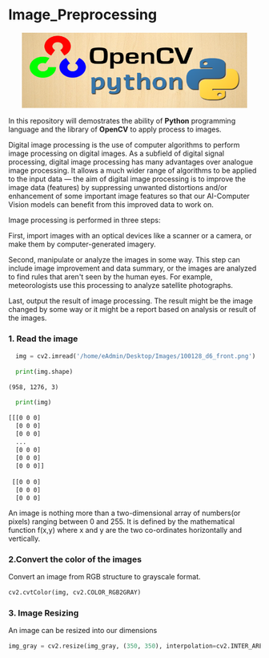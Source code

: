 # Image_Preprocessing

<p align="center"> 
<img src="https://github.com/BardisRenos/Image_Preprocessing/blob/main/OPEN_CV.png" width="450" height="150" style=centerme>
</p>

In this repository will demostrates the ability of **Python** programming language and the library of **OpenCV** to apply process to images. 

Digital image processing is the use of computer algorithms to perform image processing on digital images. As a subfield of digital signal processing, digital image processing has many advantages over analogue image processing. It allows a much wider range of algorithms to be applied to the input data — the aim of digital image processing is to improve the image data (features) by suppressing unwanted distortions and/or enhancement of some important image features so that our AI-Computer Vision models can benefit from this improved data to work on.

Image processing is performed in three steps:

First, import images with an optical devices like a scanner or a camera, or make them by computer-generated imagery.

Second, manipulate or analyze the images in some way. This step can include image improvement and data summary, or the images are analyzed to find rules that aren't seen by the human eyes. For example, meteorologists use this processing to analyze satellite photographs.

Last, output the result of image processing. The result might be the image changed by some way or it might be a report based on analysis or result of the images.

### 1. Read the image ### 


```python
  img = cv2.imread('/home/eAdmin/Desktop/Images/100128_d6_front.png')
```
```python
  print(img.shape)
```

```
(958, 1276, 3)
```

```python
  print(img)
```

```
[[[0 0 0]
  [0 0 0]
  [0 0 0]
  ...
  [0 0 0]
  [0 0 0]
  [0 0 0]]

 [[0 0 0]
  [0 0 0]
  [0 0 0]
```

An image is nothing more than a two-dimensional array of numbers(or pixels) ranging between 0 and 255. It is defined by the mathematical function f(x,y) where x and y are the two co-ordinates horizontally and vertically.


### 2.Convert the color of the images ###
Convert an image from RGB structure to grayscale format. 

```python
cv2.cvtColor(img, cv2.COLOR_RGB2GRAY)
```

### 3. Image Resizing 
An image can be resized into our dimensions

```python
img_gray = cv2.resize(img_gray, (350, 350), interpolation=cv2.INTER_AREA)   
```


